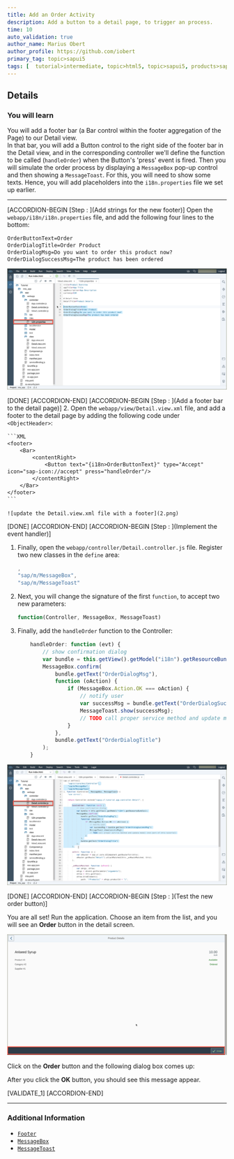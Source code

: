 ```yaml
---
title: Add an Order Activity
description: Add a button to a detail page, to trigger an process.
time: 10
auto_validation: true
author_name: Marius Obert
author_profile: https://github.com/iobert
primary_tag: topic>sapui5
tags: [  tutorial>intermediate, topic>html5, topic>sapui5, products>sap-cloud-platform, products>sap-cloud-platform-for-the-cloud-foundry-environment, products>sap-web-ide ]
---
```


## Details
### You will learn  
You will add a footer bar (a Bar control within the footer aggregation of the Page) to our Detail view.  
In that bar, you will add a Button control to the right side of the footer bar in the Detail view, and in the corresponding controller we'll define the function to be called (`handleOrder`) when the Button's 'press' event is fired. Then you will simulate the order process by displaying a `MessageBox` pop-up control and then showing a `MessageToast`. For this, you will need to show some texts. Hence, you will add placeholders into the `i18n.properties` file we set up earlier.

---


[ACCORDION-BEGIN [Step : ](Add strings for the new footer)]
Open the `webapp/i18n/i18n.properties` file, and add the following four lines to the bottom:

```I18N
OrderButtonText=Order
OrderDialogTitle=Order Product
OrderDialogMsg=Do you want to order this product now?
OrderDialogSuccessMsg=The product has been ordered
```

![update the i18n properties](1.png)

[DONE]
[ACCORDION-END]
[ACCORDION-BEGIN [Step : ](Add a footer bar to the detail page)]
2.  Open the `webapp/view/Detail.view.xml` file, and add a footer to the detail page by adding the following code under `<ObjectHeader>`:

	```XML
	<footer>
		<Bar>
			<contentRight>
				<Button text="{i18n>OrderButtonText}" type="Accept" icon="sap-icon://accept" press="handleOrder"/>
			</contentRight>
		</Bar>
	</footer>
	```

    ![update the Detail.view.xml file with a footer](2.png)

[DONE]
[ACCORDION-END]
[ACCORDION-BEGIN [Step : ](Implement the event handler)]
1.  Finally, open the `webapp/controller/Detail.controller.js` file.  Register two new classes in the `define` area:

    ```JavaScript
	,
    "sap/m/MessageBox",
    "sap/m/MessageToast"
    ```


2.  Next, you will change the signature of the first `function`, to accept two new parameters:


    ```JavaScript
    function(Controller, MessageBox, MessageToast)
    ```


3.  Finally, add the `handleOrder` function to the Controller:

    ```JavaScript
		handleOrder: function (evt) {
			// show confirmation dialog
			var bundle = this.getView().getModel("i18n").getResourceBundle();
			MessageBox.confirm(
				bundle.getText("OrderDialogMsg"),
				function (oAction) {
					if (MessageBox.Action.OK === oAction) {
						// notify user
						var successMsg = bundle.getText("OrderDialogSuccessMsg");
						MessageToast.show(successMsg);
						// TODO call proper service method and update model (not part of this tutorial)
					}
				},
				bundle.getText("OrderDialogTitle")
			);
		}
    ```



![controller](3.png)


[DONE]
[ACCORDION-END]
[ACCORDION-BEGIN [Step : ](Test the new order button)]

You are all set!  Run the application.  Choose an item from the list, and you will see an **Order** button in the detail screen.  


![Run the application and show the new order button](4a.png)

Click on the **Order** button and the following dialog box comes up:

After you click the **OK** button, you should see this message appear.


[VALIDATE_1]
[ACCORDION-END]

-------

### Additional Information
- [`Footer`](https://sapui5.hana.ondemand.com/explored.html#/sample/sap.m.sample.Page/preview)
- [`MessageBox`](https://sapui5.hana.ondemand.com/#/api/sap.m.MessageBox)
- [`MessageToast`](https://sapui5.hana.ondemand.com/#/api/sap.m.MessageToast)
